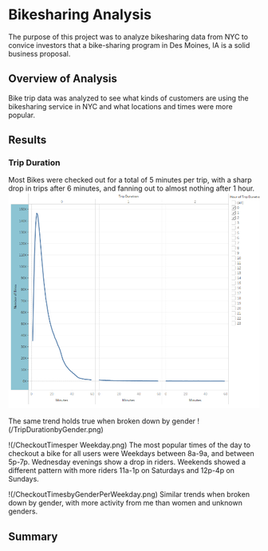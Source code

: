 # Bikesharing Analysis
The purpose of this project was to analyze bikesharing data from NYC to convice investors that a bike-sharing program in Des Moines, IA is a solid business proposal. 

## Overview of Analysis
Bike trip data was analyzed to see what kinds of customers are using the bikesharing service in NYC and what locations and times were more popular.

## Results

### Trip Duration
Most Bikes were checked out for a total of 5 minutes per trip, with a sharp drop in trips after 6 minutes, and fanning out to almost nothing after 1 hour.  
![Bike Checkout Duration for all Users](/CheckoutTimes.png)

The same trend holds true when broken down by gender
!(/TripDurationbyGender.png)

!(/CheckoutTimesper Weekday.png)
The most popular times of the day to checkout a bike for all users were Weekdays between 8a-9a, and between 5p-7p.  Wednesday evenings show a drop in riders.  Weekends showed a different pattern with more riders 11a-1p on Saturdays and 12p-4p on Sundays.

!(/CheckoutTimesbyGenderPerWeekday.png)
Similar trends when broken down by gender, with more activity from me than women and unknown genders.

## Summary
